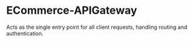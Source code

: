 # ECommerce-APIGateway
Acts as the single entry point for all client requests, handling routing and authentication.
